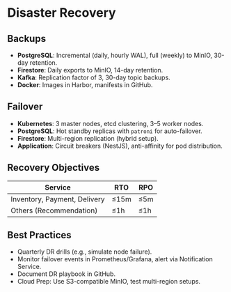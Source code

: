 # Disaster Recovery

## Backups
- **PostgreSQL**: Incremental (daily, hourly WAL), full (weekly) to MinIO, 30-day retention.
- **Firestore**: Daily exports to MinIO, 14-day retention.
- **Kafka**: Replication factor of 3, 30-day topic backups.
- **Docker**: Images in Harbor, manifests in GitHub.

## Failover
- **Kubernetes**: 3 master nodes, etcd clustering, 3–5 worker nodes.
- **PostgreSQL**: Hot standby replicas with `patroni` for auto-failover.
- **Firestore**: Multi-region replication (hybrid setup).
- **Application**: Circuit breakers (NestJS), anti-affinity for pod distribution.

## Recovery Objectives
| Service | RTO | RPO |
|---------|-----|-----|
| Inventory, Payment, Delivery | ≤15m | ≤5m |
| Others (Recommendation) | ≤1h | ≤1h |

## Best Practices
- Quarterly DR drills (e.g., simulate node failure).
- Monitor failover events in Prometheus/Grafana, alert via Notification Service.
- Document DR playbook in GitHub.
- Cloud Prep: Use S3-compatible MinIO, test multi-region setups.
